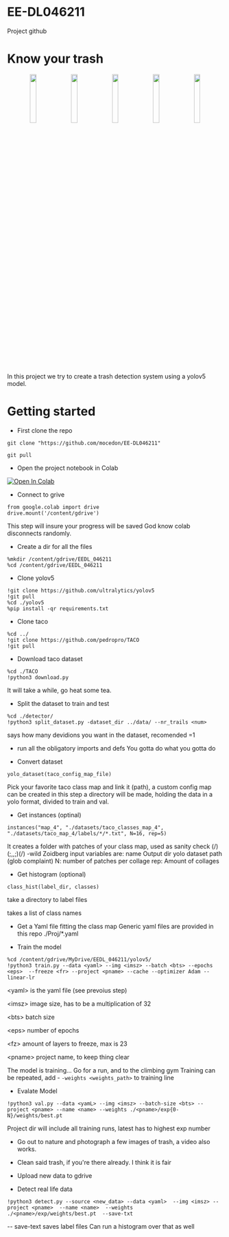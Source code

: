 # EE-DL046211
Project github
# Know your trash
<div align="center">
  <div class="column">
    <img src="https://raw.githubusercontent.com/wiki/pedropro/TACO/images/1.png" width="17%" hspace="3">
    <img src="https://raw.githubusercontent.com/wiki/pedropro/TACO/images/2.png" width="17%" hspace="3">
    <img src="https://raw.githubusercontent.com/wiki/pedropro/TACO/images/3.png" width="17%" hspace="3">
    <img src="https://raw.githubusercontent.com/wiki/pedropro/TACO/images/4.png" width="17%" hspace="3">
    <img src="https://raw.githubusercontent.com/wiki/pedropro/TACO/images/5.png" width="17%" hspace="3">
  </div>
</div>
</br>

In this project we try to create a trash detection system using a yolov5 model.

# Getting started
* First clone the repo 
```
git clone "https://github.com/mocedon/EE-DL046211"
```
```
git pull
```
* Open the project notebook in Colab
<div>
   <a href="https://colab.research.google.com/github/mocedon/EE-DL046211/Proj/ee046211_project.ipynb"><img src="https://colab.research.google.com/assets/colab-badge.svg" alt="Open In Colab"></a>
</div>


* Connect to grive
```
from google.colab import drive
drive.mount('/content/gdrive')
```
This step will insure your progress will be saved 
God know colab disconnects randomly.

* Create a dir for all the files 
```
%mkdir /content/gdrive/EEDL_046211
%cd /content/gdrive/EEDL_046211
```
* Clone yolov5
```
!git clone https://github.com/ultralytics/yolov5
!git pull
%cd ./yolov5
%pip install -qr requirements.txt
```
* Clone taco
```
%cd ../
!git clone https://github.com/pedropro/TACO
!git pull
```

* Download taco dataset
```
%cd ./TACO
!python3 download.py
```
It will take a while, go heat some tea.

* Split the dataset to train and test
```
%cd ./detector/
!python3 split_dataset.py -dataset_dir ../data/ --nr_trails <num>
```
<num> says how many devidions you want in the dataset,
recomended <num>=1

* run all the obligatory imports and defs
  You gotta do what you gotta do
  
* Convert dataset
```
yolo_dataset(taco_config_map_file)
```
Pick your favorite taco class map and link it (path), a custom config map can be created in this step
a directory will be made, holding the data in a yolo format, divided to train and val.

* Get instances (optinal)
```
instances("map_4", "./datasets/taco_classes_map_4", "./datasets/taco_map_4/labels/*/*.txt", N=16, rep=5)
```
It creates a folder with patches of your class map, used as sanity check
(\/)(;,,;)(\/) -wild Zoidberg
input variables are:
name 
Output dir
yolo dataset path (glob complaint)
N: number of patches per collage
rep: Amount of collages

* Get histogram (optional)
 ```
 class_hist(label_dir, classes)
 ```
 take a directory to label files
 
 takes a list of class names
 
* Get a Yaml file fitting the class map
  Generic yaml files are provided in this repo ./Proj/*.yaml
  
* Train the model
```
%cd /content/gdrive/MyDrive/EEDL_046211/yolov5/
!python3 train.py --data <yaml> --img <imsz> --batch <bts> --epochs <eps>  --freeze <fr> --project <pname> --cache --optimizer Adam --linear-lr
```
\<yaml\> is the yaml file (see prevoius step)

\<imsz\> image size, has to be a multiplication of 32

\<bts\> batch size

\<eps\> number of epochs

\<fz\> amount of layers to freeze, max is 23

\<pname\> project name, to keep thing clear

The model is training... Go for a run, and to the climbing gym
Training can be repeated, add -
```-weights <weights_path>```
to training line

* Evalate Model
```
!python3 val.py --data <yamL> --img <imsz> --batch-size <bts> --project <pname> --name <name> --weights ./<pname>/exp{0-N}/weights/best.pt
```
Project dir will include all training runs, latest has to highest exp number

* Go out to nature and photograph a few images of trash, a video also works.

* Clean said trash, if you're there already. I think it is fair

* Upload new data to gdrive

* Detect real life data
```
!python3 detect.py --source <new_data> --data <yaml>  --img <imsz> --project <pname>  --name <name>  --weights ./<pname>/exp/weights/best.pt  --save-txt
```
-- save-text saves label files
Can run a histogram over that as well
